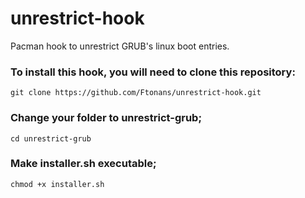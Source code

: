 # unrestrict-hook

Pacman hook to unrestrict GRUB's linux boot entries.

### To install this hook, you will need to clone this repository:

```git clone https://github.com/Ftonans/unrestrict-hook.git```

### Change your folder to unrestrict-grub;

```cd unrestrict-grub```

### Make installer.sh executable;

```chmod +x installer.sh```
